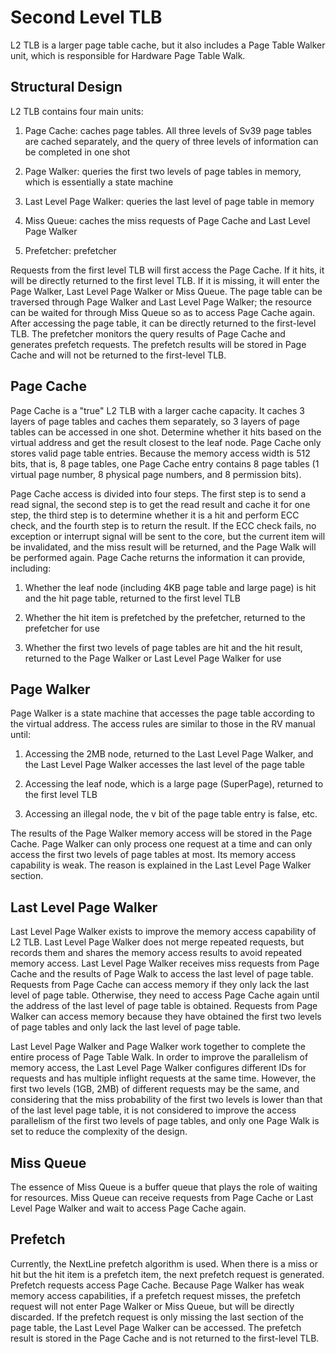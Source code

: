 # Second Level TLB

L2 TLB is a larger page table cache, but it also includes a Page Table Walker unit, which is responsible for Hardware Page Table Walk.

## Structural Design

L2 TLB contains four main units:

1. Page Cache: caches page tables. All three levels of Sv39 page tables are cached separately, and the query of three levels of information can be completed in one shot

2. Page Walker: queries the first two levels of page tables in memory, which is essentially a state machine

3. Last Level Page Walker: queries the last level of page table in memory

4. Miss Queue: caches the miss requests of Page Cache and Last Level Page Walker

5. Prefetcher: prefetcher

Requests from the first level TLB will first access the Page Cache. If it hits, it will be directly returned to the first level TLB. If it is missing, it will enter the Page Walker, Last Level Page Walker or Miss Queue.
The page table can be traversed through Page Walker and Last Level Page Walker; the resource can be waited for through Miss Queue so as to access Page Cache again. After accessing the page table, it can be directly returned to the first-level TLB.
The prefetcher monitors the query results of Page Cache and generates prefetch requests. The prefetch results will be stored in Page Cache and will not be returned to the first-level TLB.

## Page Cache

Page Cache is a "true" L2 TLB with a larger cache capacity. It caches 3 layers of page tables and caches them separately, so 3 layers of page tables can be accessed in one shot. Determine whether it hits based on the virtual address and get the result closest to the leaf node.
Page Cache only stores valid page table entries. Because the memory access width is 512 bits, that is, 8 page tables, one Page Cache entry contains 8 page tables (1 virtual page number, 8 physical page numbers, and 8 permission bits).

Page Cache access is divided into four steps. The first step is to send a read signal, the second step is to get the read result and cache it for one step, the third step is to determine whether it is a hit and perform ECC check, and the fourth step is to return the result.
If the ECC check fails, no exception or interrupt signal will be sent to the core, but the current item will be invalidated, and the miss result will be returned, and the Page Walk will be performed again.
Page Cache returns the information it can provide, including:

1. Whether the leaf node (including 4KB page table and large page) is hit and the hit page table, returned to the first level TLB

2. Whether the hit item is prefetched by the prefetcher, returned to the prefetcher for use

3. Whether the first two levels of page tables are hit and the hit result, returned to the Page Walker or Last Level Page Walker for use

## Page Walker

Page Walker is a state machine that accesses the page table according to the virtual address. The access rules are similar to those in the RV manual until:

1. Accessing the 2MB node, returned to the Last Level Page Walker, and the Last Level Page Walker accesses the last level of the page table

2. Accessing the leaf node, which is a large page (SuperPage), returned to the first level TLB

3. Accessing an illegal node, the v bit of the page table entry is false, etc.

The results of the Page Walker memory access will be stored in the Page Cache.
Page Walker can only process one request at a time and can only access the first two levels of page tables at most. Its memory access capability is weak. The reason is explained in the Last Level Page Walker section.

## Last Level Page Walker

Last Level Page Walker exists to improve the memory access capability of L2 TLB. Last Level Page Walker does not merge repeated requests, but records them and shares the memory access results to avoid repeated memory access.
Last Level Page Walker receives miss requests from Page Cache and the results of Page Walk to access the last level of page table.
Requests from Page Cache can access memory if they only lack the last level of page table. Otherwise, they need to access Page Cache again until the address of the last level of page table is obtained.
Requests from Page Walker can access memory because they have obtained the first two levels of page tables and only lack the last level of page table.

Last Level Page Walker and Page Walker work together to complete the entire process of Page Table Walk. In order to improve the parallelism of memory access, the Last Level Page Walker configures different IDs for requests and has multiple inflight requests at the same time. However, the first two levels (1GB, 2MB) of different requests may be the same, and considering that the miss probability of the first two levels is lower than that of the last level page table, it is not considered to improve the access parallelism of the first two levels of page tables, and only one Page Walk is set to reduce the complexity of the design.

## Miss Queue

The essence of Miss Queue is a buffer queue that plays the role of waiting for resources. Miss Queue can receive requests from Page Cache or Last Level Page Walker and wait to access Page Cache again.

## Prefetch

Currently, the NextLine prefetch algorithm is used. When there is a miss or hit but the hit item is a prefetch item, the next prefetch request is generated.
Prefetch requests access Page Cache. Because Page Walker has weak memory access capabilities, if a prefetch request misses, the prefetch request will not enter Page Walker or Miss Queue, but will be directly discarded. If the prefetch request is only missing the last section of the page table, the Last Level Page Walker can be accessed.
The prefetch result is stored in the Page Cache and is not returned to the first-level TLB.
